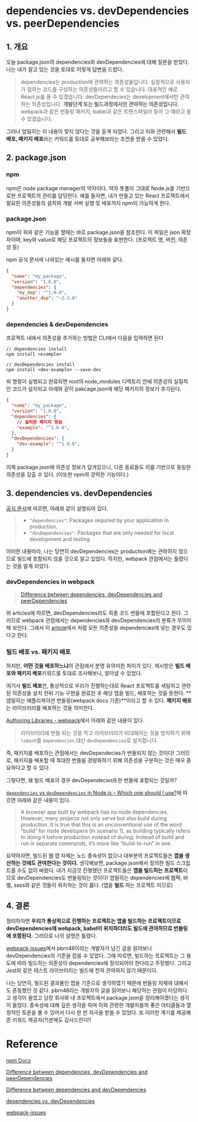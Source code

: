 # dependencies vs. devDependencies vs. peerDependencies



## 1. 개요

오늘 package.json의 dependencies와 devDependencies에 대해 질문을 받았다. 나는 내가 알고 있는 것을 토대로 이렇게 답변을 드렸다.

> dependencies는 production에 관여하는 의존성들입니다. 실질적으로 사용자가 접하는 코드를 구성하는 의존성들이라고 할 수 있습니다. 대표적인 예로 React.js를 들 수 있겠습니다.
> devDependecies는 development에서만 관여하는 의존성입니다. **개발단계 또는 빌드과정에서만 관여하는 의존성입니다.** webpack과 같은 번들링 패키지, babel과 같은 트랜스파일러 등이 그 예라고 들 수 있겠습니다.

그러나 엄밀히는 이 내용이 맞지 않다는 것을 듣게 되었다. 그리고 이와 관련해서 **빌드 배포, 패키지 배포**라는 키워드를 토대로 공부해보라는 조언을 받을 수 있었다.



## 2. package.json

### npm

npm은 node package manager의 약자이다. 약자 뜻풀이 그대로 Node.js를 기반으로한 프로젝트의 관리를 담당한다. 예를 들자면, 내가 만들고 있는 React 프로젝트에서 필요한 의존성들의 설치와 개발 서버 실행 및 배포까지 npm이 가능하게 한다.



### package.json

npm이 위와 같은 기능을 할때는 바로 package.json을 참조한다. 이 파일은 json 확장자이며, key와 value로 해당 프로젝트의 정보들을 표현한다. (프로젝트 명, 버전, 의존성 등)

npm 공식 문서에 나와있는 예시를 들자면 아래와 같다.

```Json
{
  "name": "my_package",
  "version": "1.0.0",
  "dependencies": {
    "my_dep": "^1.0.0",
    "another_dep": "~2.2.0"
  }
}
```



### dependencies & devDependencies

프로젝트 내에서 의존성을 추가하는 방법은 CLI에서 다음을 입력하면 된다

```shell
// dependencies install
npm install <example>

// devDependencies install
npm install <dev-example> --save-dev
```

위 명령이 실행되고 완료되면 root의 node_modules 디렉토리 안에 의존성의 실질적인 코드가 설치되고 아래와 같이 pakcage.json에 해당 패키지의 정보가 추가된다.

```Json
{
  "name": "my_package",
  "version": "1.0.0",
  "dependencies": {
    // 설치한 패키지 정보
    "example": "^1.0.0",
  },
  "devDependencies": {
    "dev-example": "^1.0.0",
  }
}
```

이제 package.json에 의존성 정보가 담겨있으니, 다른 동료들도 이를 기반으로 동일한 의존성을 갖출 수 있다. (이또한 npm의 강력한 기능이다.)



## 3. dependencies vs. devDependencies

[공식 문서](https://docs.npmjs.com/specifying-dependencies-and-devdependencies-in-a-package-json-file)에 따르면, 아래와 같이 설명되어 있다.

> - `"dependencies"`: Packages required by your application in production.
> - `"devDependencies"`: Packages that are only needed for local development and testing.

이러한 내용따라, 나는 당연히 devDependencies는 production에는 관여하지 않으므로 빌드에 포함되지 않을 것으로 알고 있었다. 하지만, webpack 관점에서는 틀렸다는 것을 알게 되었다.



### devDependencies in webpack

> [Difference between dependencies, devDependencies and peerDependencies](https://www.geeksforgeeks.org/difference-between-dependencies-devdependencies-and-peerdependencies/)

위 articles에 따르면, devDependencies라도 최종 코드 번들에 포함된다고 한다. 그러므로 webpack 관점에서는 dependencies와 devDependencies의 분류가 무의미해 보인다. 그래서 이 [article](https://jsramblings.com/do-dependencies-devdependencies-matter-when-using-webpack/)에서 처럼 모든 의존성을 dependencies에 넣는 경우도 있다고 한다.



### 빌드 배포 vs. 패키지 배포

하지만, **어떤 것을 배포하느냐**의 관점에서 분명 유의미한 차이가 있다. 제시받은 **빌드 배포와 패키지 배포**키워드를 토대로 조사해보니, 알아낼 수 있었다.

여기서 **빌드 배포**란, 통상적으로 우리가 진행하는대로 React 프로젝트를 세팅하고 관련된 의존성을 설치 한뒤 기능 구현을 완료한 후 해당 앱을 빌드, 배포하는 것을 뜻한다. **엄밀히는 애플리케이션 번들링(webpack docs 기준)**이라고 할 수 있다. **패키지 배포**는 라이브러리를 배포하는 것을 의미한다.

[Authoring Libraries - webpack](https://webpack.kr/guides/author-libraries/#authoring-a-library)에서 아래와 같은 내용이 있다.

> 라이브러리에 번들 되는 것을 막고 라이브러리가 비대해지는 것을 방지하기 위해 `lodash`를 `dependencies` 대신 `devDependencies`로 설치합니다.

즉, 패키지를 배포하는 관점에서는 devDependecies가 번들되지 않는 것이다! 그러므로, 패키지를 배포할 때 최대한 번들을 경량화하기 위해 의존성을 구분하는 것은 매우 중요하다고 할 수 있다.

그렇다면, 왜 빌드 배포의 경우 devDependecies또한 번들에 포함되는 것일까?

[`dependencies` vs `devDependencies` in Node.js – Which one should I use?](https://www.oddicles.net/blog/dependencies-vs-devdependencies-in-node-js-which-one-should-i-use/)에 따르면 아래와 같은 내용이 있다.

> A browser app built by webpack has no node dependencies. However, many projects not only serve but also build during production. It is true that this is an unconventional use of the word “build” for node developers (in scenario 1), as building typically refers to doing it before production instead of during. Instead of build and run in separate commands, it’s more like “build-to-run” in one.

요약하자면, 빌드된 웹 앱 자체는 노드 종속성이 없으나 대부분의 프로젝트들은 **앱을 생산하는 것에도 관여한다는 것이다.** 생각해보면, package.json에서 정의한 빌드 스크립트를 수도 없이 써왔다. 내가 지금것 진행했던 프로젝트들은 **앱을 빌드하는 프로젝트**이므로 devDependencies도 번들링되는 것이다! 엄밀히는 dependencies에 웹펙, 바벨, sass와 같은 것들이 위치하는 것이 옳다. (앱을 **빌드** 하는 프로젝트 이므로)



## 4. 결론

정리하자면 **우리가 통상적으로 진행하는 프로젝트는 앱을 빌드하는 프로젝트이므로 devDependencies에 webpack, babel이 위치하더라도 빌드에 관여하므로 번들링에 포함된다.** 그러므로 나의 설명은 틀렸다.

[webpack-issues](https://github.com/webpack/webpack/issues/520)에서 pbrn46이라는 개발자가 남긴 글을 읽어보니 devDependencies의 기준을 잡을 수 있었다. 그에 따르면, 빌드하는 프로젝트는 그 용도에 따라 빌드하는 의존성이 dependencies에 정리되어야 한다라고 주장했다. 그리고 Jest와 같은 테스트 라이브러리는 빌드에 전혀 관여하지 않기 때문이다.

나는 당연히, 빌드된 결과물인 앱을 기준으로 생각하였기 때문에 번들링 자체에 대해서도 혼동했던 것 같다. pbrn46라는 개발자의 글을 읽어보니 해당하는 관점이 타당하다고 생각이 들었고 당장 회사와 내 프로젝트에서 package.json을 정리해야겠다는 생각이 들었다. 종속성에 대해 깊은 생각을 하며 이와 관련한 개발자들의 좋은 아티클들과 열정적인 토론을 볼 수 있어서 다시 한 번 자극을 받을 수 있었다. 또 이러한 계기를 제공해준 키워드 제공자(?)분께도 감사드린다!!

# Reference

[npm Docs](https://docs.npmjs.com/)

[Difference between dependencies, devDependencies and peerDependencies](https://www.geeksforgeeks.org/difference-between-dependencies-devdependencies-and-peerdependencies/)

[Difference between dependencies and devDependencies](https://www.youtube.com/watch?v=FS31-9zbcLA)

[dependencies vs. devDependencies](https://www.oddicles.net/blog/dependencies-vs-devdependencies-in-node-js-which-one-should-i-use/)

[webpack-issues](https://github.com/webpack/webpack/issues/520#issuecomment-333279468)